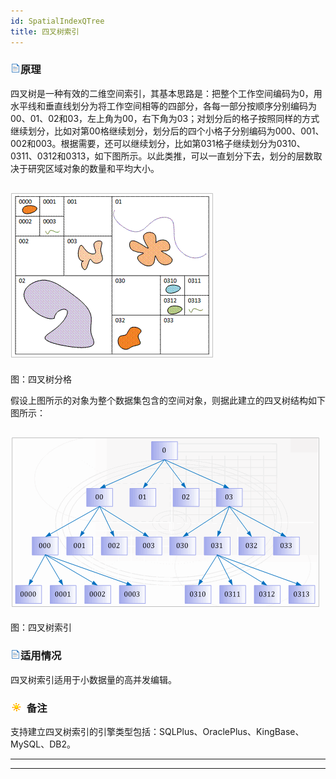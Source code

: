 ```yaml
---
id: SpatialIndexQTree
title: 四叉树索引
---
```

### ![](../../img/read.gif)原理

四叉树是一种有效的二维空间索引，其基本思路是：把整个工作空间编码为0，用水平线和垂直线划分为将工作空间相等的四部分，各每一部分按顺序分别编码为00、01、02和03，左上角为00，右下角为03；对划分后的格子按照同样的方式继续划分，比如对第00格继续划分，划分后的四个小格子分别编码为000、001、002和003。根据需要，还可以继续划分，比如第031格子继续划分为0310、0311、0312和0313，如下图所示。以此类推，可以一直划分下去，划分的层数取决于研究区域对象的数量和平均大小。

![](img/Fourtree.png)  
---  
图：四叉树分格  
  
假设上图所示的对象为整个数据集包含的空间对象，则据此建立的四叉树结构如下图所示：

![](img/Fourtree2.png)  
---  
图：四叉树索引  
  
### ![](../../img/read.gif)适用情况

四叉树索引适用于小数据量的高并发编辑。

### ![](../../img/note.png) 备注

支持建立四叉树索引的引擎类型包括：SQLPlus、OraclePlus、KingBase、MySQL、DB2。

* * *

[](http://www.supermap.com)  
  
---

